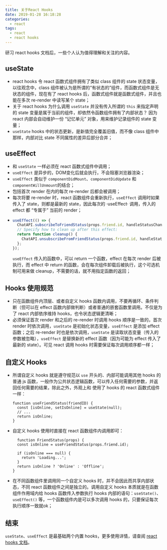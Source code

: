 ```yaml
---
title: 关于React Hooks
date: 2019-01-28 16:18:28
categories:
  - react
tags:
  - react
  - react hooks
---
```



研习 react hooks 文档后，一些个人认为值得理解和关注的内容。


## useState

- react hooks 令 react 函数式组件拥有了类似 class 组件的 state 状态变量，以往观念中，class 组件被认为是所谓的“有状态的”组件，而函数式组件是无状态的组件，现在有了 react hooks 后，函数式组件就是函数式组件，并且也能在多次 re-render 中读写某个 state；
- 关于 react hooks 为什么调用 `useState` 并没有传入所谓的 `this` 来指定声明的 state 变量是属于当前的组件，却依然令函数组件拥有了内部状态？ 
因为 react 内部会自动维护一份 “记忆单元” 对象，用来维护记录组件的 state 变量；
- `useState` hooks 中的状态更新，是新值完全覆盖旧值，而不像 class 组件中那样，内部对比 state 不同属性的差异后部分合并；


## useEffect

- 和 `useState` 一样必须在 react 函数式组件中调用；
-  `useEffect` 是异步的，DOM变化后就会执行，不会阻塞浏览器渲染；
- `useEffect` 类似于 `componentDidMount`、`componentDidUpdate` 和`componentWillUnmount`的结合；
- 包括首次 render 在内的每次 re-render 后都会被调用；
- 每次将要 re-render 时，react 函数组件会重新执行，`useEffect` 调用时如果传入了 state，则都是最新的 state，因此每次的 ·useEffect· 调用，传入的 effect 都 “专属于” 当前的 render；
- ``` js
  useEffect(() => {
    ChatAPI.subscribeToFriendStatus(props.friend.id, handleStatusChange);
    // Specify how to clean up after this effect:
    return function cleanup() {
      ChatAPI.unsubscribeFromFriendStatus(props.friend.id, handleStatusChange);
    };
  });
  ```
  `useEffect` 传入的函数中，可以 return 一个函数，effect 在每次 render 后被执行，而 effect 中 return 的函数，会在每次组件卸载后被执行，这个可选机制可用来做 cleanup，不需要的话，就不用指定函数的返回；


## Hooks 使用规范

- 只在函数组件内顶层、或者自定义 hooks 函数内调用，不要再循环、条件判断（但可以在 effect 函数内部做判断）或者普通的嵌套函数里调用。不仅是为了 react 内部依序维持 hooks，也令状态逻辑更清晰；
- 必须保证首次 render 和之后的 re-render 时调用 hooks 顺序是一致的，首次 render 时依次调用，`useState` 是初始化状态变量，`useEffect` 是添加 effect 函数；之后 re-render 时也是依次调用，`useState` 是读取状态变量（传入的参数被忽略），`useEffect` 是替换新的 effect 函数（因为可能为 effect 传入了最新的 state）。可见 react 调用 hooks 时需要保证每次调用顺序都一样；


## 自定义 Hooks

- 所谓自定义 hooks 就是遵守规范以 `use` 开头的、内部可能调用其他 hooks 的普通 js 函数，一般作为公共状态逻辑函数，可以传入任何需要的参数，并返回任何需要的结果，除此之外，外观上和 使用了 hooks 的 react 函数式组件一样：
  ```
  function useFriendStatus(friendID) {
    const [isOnline, setIsOnline] = useState(null);
    // ...
    return isOnline;
  }
  ```
- 自定义 hooks 使用时直接在 react 函数组件内调用即可：
  ```
    function FriendStatus(props) {
    const isOnline = useFriendStatus(props.friend.id);

    if (isOnline === null) {
      return 'Loading...';
    }
    return isOnline ? 'Online' : 'Offline';
  }
  ```
- 在不同函数组件里调用同一个自定义 hooks 时，并不会因此而共享内部状态，不同 react 函数组件之间是独立的。调用自定义 hooks 本质就是在函数组件作用域内给 hooks 函数传入参数执行 hooks 内部的语句：`useState()`、`useEffect()` 等，一个函数组件内是可以多次调用 hooks 的，只要保证每次执行顺序一致就ok；


## 结束

`useState`、`useEffect` 是最基础两个内置 hooks，更多使用详情，请查阅 [react hooks 文档](https://reactjs.org/docs/hooks-intro.html)。